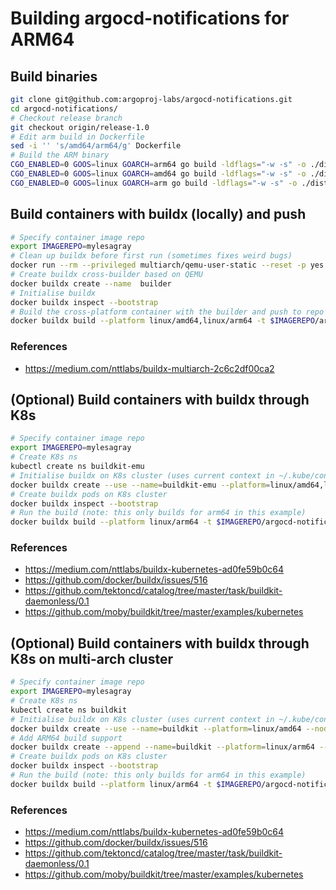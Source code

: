 # Building argocd-notifications for ARM64

## Build binaries

```sh
git clone git@github.com:argoproj-labs/argocd-notifications.git
cd argocd-notifications/
# Checkout release branch
git checkout origin/release-1.0
# Edit arm build in Dockerfile
sed -i '' 's/amd64/arm64/g' Dockerfile
# Build the ARM binary
CGO_ENABLED=0 GOOS=linux GOARCH=arm64 go build -ldflags="-w -s" -o ./dist/argocd-notifications-linux-arm64 ./cmd
CGO_ENABLED=0 GOOS=linux GOARCH=amd64 go build -ldflags="-w -s" -o ./dist/argocd-notifications-linux-amd64 ./cmd
CGO_ENABLED=0 GOOS=linux GOARCH=arm go build -ldflags="-w -s" -o ./dist/argocd-notifications-linux-arm ./cmd
```

## Build containers with buildx (locally) and push

```sh
# Specify container image repo
export IMAGEREPO=mylesagray
# Clean up buildx before first run (sometimes fixes weird bugs)
docker run --rm --privileged multiarch/qemu-user-static --reset -p yes
# Create buildx cross-builder based on QEMU
docker buildx create --name  builder
# Initialise buildx
docker buildx inspect --bootstrap
# Build the cross-platform container with the builder and push to repo
docker buildx build --platform linux/amd64,linux/arm64 -t $IMAGEREPO/argocd-notifications:$(cat VERSION) --push .
```

### References

* <https://medium.com/nttlabs/buildx-multiarch-2c6c2df00ca2>

## (Optional) Build containers with buildx through K8s

```sh
# Specify container image repo
export IMAGEREPO=mylesagray
# Create K8s ns
kubectl create ns buildkit-emu
# Initialise buildx on K8s cluster (uses current context in ~/.kube/config)
docker buildx create --use --name=buildkit-emu --platform=linux/amd64,linux/arm64,linux/arm --driver=kubernetes --driver-opt="namespace=buildkit-emu,replicas=3,image=moby/buildkit:master"
# Create buildx pods on K8s cluster
docker buildx inspect --bootstrap
# Run the build (note: this only builds for arm64 in this example)
docker buildx build --platform linux/arm64 -t $IMAGEREPO/argocd-notifications:$(cat VERSION) --push .
```

### References

* <https://medium.com/nttlabs/buildx-kubernetes-ad0fe59b0c64>
* <https://github.com/docker/buildx/issues/516>
* <https://github.com/tektoncd/catalog/tree/master/task/buildkit-daemonless/0.1>
* <https://github.com/moby/buildkit/tree/master/examples/kubernetes>

## (Optional) Build containers with buildx through K8s on multi-arch cluster

```sh
# Specify container image repo
export IMAGEREPO=mylesagray
# Create K8s ns
kubectl create ns buildkit
# Initialise buildx on K8s cluster (uses current context in ~/.kube/config)
docker buildx create --use --name=buildkit --platform=linux/amd64 --node=buildkit-amd64 --driver=kubernetes --driver-opt="namespace=buildkit,nodeselector=kubernetes.io/arch=amd64,replicas=3"
# Add ARM64 build support
docker buildx create --append --name=buildkit --platform=linux/arm64 --node=buildkit-arm64 --driver=kubernetes --driver-opt="namespace=buildkit,nodeselector=kubernetes.io/arch=arm64,replicas=3"
# Create buildx pods on K8s cluster
docker buildx inspect --bootstrap
# Run the build (note: this only builds for arm64 in this example)
docker buildx build --platform linux/arm64 -t $IMAGEREPO/argocd-notifications:$(cat VERSION) --push .
```

### References

* <https://medium.com/nttlabs/buildx-kubernetes-ad0fe59b0c64>
* <https://github.com/docker/buildx/issues/516>
* <https://github.com/tektoncd/catalog/tree/master/task/buildkit-daemonless/0.1>
* <https://github.com/moby/buildkit/tree/master/examples/kubernetes>
